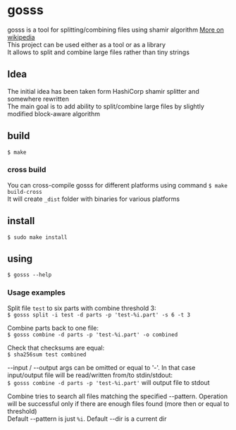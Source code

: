 # gosss

gosss is a tool for splitting/combining files using shamir algorithm [More on wikipedia](https://en.wikipedia.org/wiki/Shamir%27s_Secret_Sharing)  
This project can be used either as a tool or as a library  
It allows to split and combine large files rather than tiny strings

## Idea

The initial idea has been taken form HashiCorp shamir splitter and somewhere rewritten  
The main goal is to add ability to split/combine large files by slightly modified block-aware algorithm

## build

`$ make`

### cross build
You can cross-compile gosss for different platforms using command `$ make build-cross`  
It will create `_dist` folder with binaries for various platforms

## install

`$ sudo make install`

## using

`$ gosss --help`

### Usage examples

Split file `test` to six parts with combine threshold 3:  
`$ gosss split -i test -d parts -p 'test-%i.part' -s 6 -t 3`

Combine parts back to one file:  
`$ gosss combine -d parts -p 'test-%i.part' -o combined`

Check that checksums are equal:  
`$ sha256sum test combined`

--input / --output args can be omitted or equal to '-'. In that case input/output file will be read/written from/to stdin/stdout:  
`$ gosss combine -d parts -p 'test-%i.part'` will output file to stdout

Combine tries to search all files matching the specified --pattern. Operation will be successful only if there are enough files found (more then or equal to threshold)  
Default --pattern is just `%i`. Default --dir is a current dir
